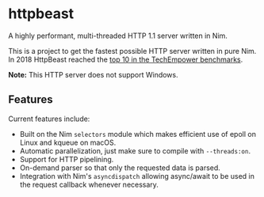# httpbeast

A highly performant, multi-threaded HTTP 1.1 server written in Nim. 

This is a project to get the fastest possible HTTP server written in pure Nim. In 2018 HttpBeast reached the [top 10 in the TechEmpower benchmarks](https://www.techempower.com/benchmarks/#section=data-r18&hw=ph&test=json).

**Note:** This HTTP server does not support Windows.

## Features

Current features include:

* Built on the Nim ``selectors`` module which makes efficient use of epoll on
  Linux and kqueue on macOS.
* Automatic parallelization, just make sure to compile with ``--threads:on``.
* Support for HTTP pipelining.
* On-demand parser so that only the requested data is parsed.
* Integration with Nim's ``asyncdispatch`` allowing async/await to be used in
  the request callback whenever necessary.
